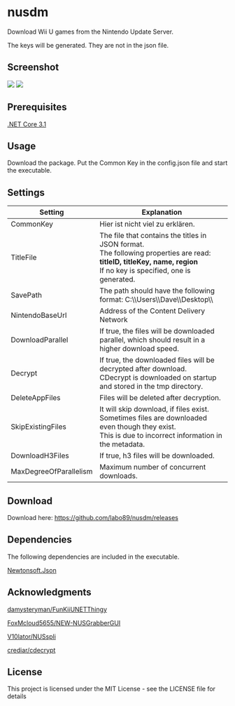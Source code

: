 # nusdm
Download Wii U games from the Nintendo Update Server.

The keys will be generated. They are not in the json file.

## Screenshot
![](https://github.com/labo89/nusdm/blob/master/screenshots/screen_1.png)
![](https://github.com/labo89/nusdm/blob/master/screenshots/screen_2.png)

## Prerequisites
[.NET Core 3.1](https://dotnet.microsoft.com/download/dotnet-core/3.1)

## Usage
Download the package. Put the Common Key in the config.json file and start the executable.

## Settings

Setting | Explanation
------------ | -------------
CommonKey | Hier ist nicht viel zu erklären.
TitleFile | The file that contains the titles in JSON format. <br/> The following properties are read: **titleID, titleKey, name, region** <br/> If no key is specified, one is generated.
SavePath | The path should have the following format: C:\\\Users\\\Dave\\\Desktop\\\
NintendoBaseUrl | Address of the Content Delivery Network
DownloadParallel | If true, the files will be downloaded parallel, which should result in a higher download speed.
Decrypt | If true, the downloaded files will be decrypted after download. <br/> CDecrypt is downloaded on startup and stored in the tmp directory.
DeleteAppFiles | Files will be deleted after decryption.
SkipExistingFiles | It will skip download, if files exist. Sometimes files are downloaded even though they exist. <br/> This is due to incorrect information in the metadata.
DownloadH3Files | If true, h3 files will be downloaded.
MaxDegreeOfParallelism | Maximum number of concurrent downloads.

## Download
Download here: https://github.com/labo89/nusdm/releases

## Dependencies
The following dependencies are included in the executable.

[Newtonsoft.Json](https://www.nuget.org/packages/Newtonsoft.Json/)

## Acknowledgments
[damysteryman/FunKiiUNETThingy](https://github.com/damysteryman/FunKiiUNETThingy)

[FoxMcloud5655/NEW-NUSGrabberGUI](https://github.com/FoxMcloud5655/NEW-NUSGrabberGUI)

[V10lator/NUSspli](https://github.com/V10lator/NUSspli)

[crediar/cdecrypt](https://code.google.com/archive/p/cdecrypt)


## License
This project is licensed under the MIT License - see the LICENSE file for details

